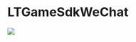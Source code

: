 # LTGameSdkWeChat
[![](https://jitpack.io/v/muyishuangfeng/LTGameSdkWeChat.svg)](https://jitpack.io/#muyishuangfeng/LTGameSdkWeChat)
